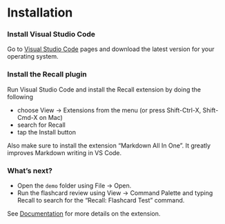 # Installation

### Install Visual Studio Code <a href="#install-visual-studio-code" id="install-visual-studio-code"></a>

Go to [Visual Studio Code](https://code.visualstudio.com/) pages and download the latest version for your operating system.

### Install the Recall plugin <a href="#install-the-recall-plugin" id="install-the-recall-plugin"></a>

Run Visual Studio Code and install the Recall extension by doing the following

* choose View -> Extensions from the menu (or press Shift-Ctrl-X, Shift-Cmd-X on Mac)
* search for Recall
* tap the Install button

Also make sure to install the extension “Markdown All In One”. It greatly improves Markdown writing in VS Code.

### What’s next? <a href="#whats-next" id="whats-next"></a>

* Open the `demo` folder using File -> Open.
* Run the flashcard review using View -> Command Palette and typing Recall to search for the “Recall: Flashcard Test” command.

See [Documentation](documentation.md) for more details on the extension.
